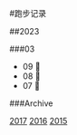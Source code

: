#跑步记录

##2023



###03

* 09 💪
* 08 💪
* 07 💪

 

###Archive

[2017](/archive/2017.md)
[2016](/archive/2016.md)
[2015](/archive/2015.md)
